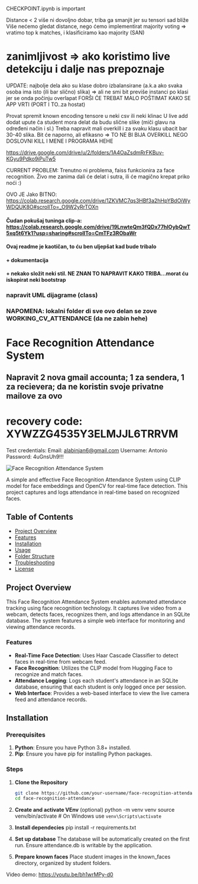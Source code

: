 CHECKPOINT.ipynb is important

Distance < 2 više ni dovoljno dobar, triba ga smanjit jer su tensori sad bliže
Više nećemo gledat distance, nego ćemo implementirat majority voting => vratimo top k matches, i klasificiramo kao majority (SAN)
# zanimljivost => ako koristimo live detekciju i dalje nas prepoznaje

UPDATE: najbolje dela ako su klase dobro izbalansirane (a.k.a ako svaka osoba ima isto (ili bar slično) slika)
=> ali ne smi bit previše instanci po klasi jer se onda počinju overlapat
FORŠI ĆE TREBAT MALO POŠTIMAT KAKO SE APP VRTI (PORT I TO..za hostat)

Provat spremit known encoding tensore u neki csv ili neki klinac
U live add dodat upute ča student mora delat da budu slične slike (miči glavu na određeni način i sl.)
Treba napravit mali overkill i za svaku klasu ubacit bar 30-40 slika. Bit će naporno, ali efikasno => TO NE BI BIJA OVERKILL NEGO DOSLOVNI KILL I MENE I PROGRAMA HEHE

https://drive.google.com/drive/u/2/folders/1A4OaZsdmRrFKBuv-KGyu9Pdko9iPuTw5



CURRENT PROBLEM: 
Trenutno ni problema, faiss funkcionira za face recognition.
Živo me zanima dali će delat i sutra, ili će magično krepat priko noći :)

















OVO JE Jako BITNO: https://colab.research.google.com/drive/1ZKVMC7qs3HBf3a2hHpYBdOiWyWDQUK8O#scrollTo=_O9W2yRrTOXn





#### Čudan pokušaj tuninga clip-a: https://colab.research.google.com/drive/19LnwteQm3fQDx77hlOybQwT5xq5t6Yk1?usp=sharing#scrollTo=CmTFz3RObaWr
#### Ovaj readme je kaotičan, to ću ben uljepšat kad bude tribalo
#### + dokumentacija
#### + nekako složit neki stil. NE ZNAN TO NAPRAVIT KAKO TRIBA...morat ću iskopirat neki bootstrap

### napravit UML dijagrame (class)
### NAPOMENA: lokalni folder di sve ovo delan se zove WORKING_CV_ATTENDANCE (da ne zabin hehe)
# Face Recognition Attendance System

## Napravit 2 nova gmail accounta; 1 za sendera, 1 za recievera; da ne koristin svoje privatne mailove za ovo

# recovery code: XYWZZG4535Y3ELMJJL6TRRVM
Test credentials:
Email: alabinjan6@gmail.com
Username: Antonio
Password: 4uGnsUh9!!!


![Face Recognition Attendance System](https://img.shields.io/badge/Face_Recognition_Attendance_System-v1.0-brightgreen)

A simple and effective Face Recognition Attendance System using CLIP model for face embeddings and OpenCV for real-time face detection. This project captures and logs attendance in real-time based on recognized faces.

## Table of Contents

- [Project Overview](#project-overview)
- [Features](#features)
- [Installation](#installation)
- [Usage](#usage)
- [Folder Structure](#folder-structure)
- [Troubleshooting](#troubleshooting)
- [License](#license)

## Project Overview

This Face Recognition Attendance System enables automated attendance tracking using face recognition technology. It captures live video from a webcam, detects faces, recognizes them, and logs attendance in an SQLite database. The system features a simple web interface for monitoring and viewing attendance records.

### Features

- **Real-Time Face Detection**: Uses Haar Cascade Classifier to detect faces in real-time from webcam feed.
- **Face Recognition**: Utilizes the CLIP model from Hugging Face to recognize and match faces.
- **Attendance Logging**: Logs each student's attendance in an SQLite database, ensuring that each student is only logged once per session.
- **Web Interface**: Provides a web-based interface to view the live camera feed and attendance records.

## Installation

### Prerequisites

1. **Python**: Ensure you have Python 3.8+ installed.
2. **Pip**: Ensure you have pip for installing Python packages.

### Steps

1. **Clone the Repository**

   ```bash
   git clone https://github.com/your-username/face-recognition-attendance.git
   cd face-recognition-attendance
   
2. **Create and activate VEnv** (optional)
python -m venv venv
source venv/bin/activate  # On Windows use `venv\Scripts\activate`

3. **Install dependecies**
pip install -r requirements.txt

5. **Set up database**
The database will be automatically created on the first run. Ensure attendance.db is writable by the application.

6. **Prepare known faces**
Place student images in the known_faces directory, organized by student folders.


Video demo: 
https://youtu.be/bh1wrMPy-d0
